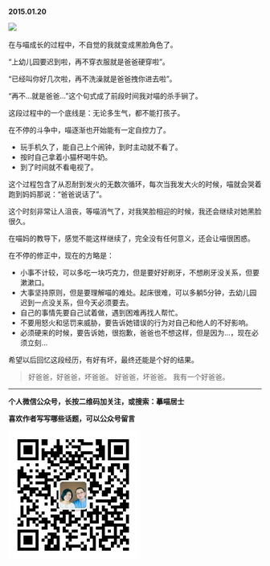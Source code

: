 **2015.01.20**

![](http://upload-images.jianshu.io/upload_images/51001-764f4e88305e93ea.jpg?imageMogr2/auto-orient/strip%7CimageView2/2/w/1240)

在与喵成长的过程中，不自觉的我就变成黑脸角色了。 

“上幼儿园要迟到啦，再不穿衣服就是爸爸硬穿啦”。

“已经叫你好几次啦，再不洗澡就是爸爸拽你进去啦”。

“再不...就是爸爸...”这个句式成了前段时间我对喵的杀手锏了。

这段过程中的一个底线是：无论多生气，都不能打孩子。

在不停的斗争中，喵逐渐也开始能有一定自控力了。

* 玩手机久了，能自己上个闹钟，到时主动就不看了。
* 按时自己拿着小猫杯喝牛奶。
* 到了时间就不看电视了。

这个过程包含了从忍耐到发火的无数次循环，每次当我发大火的时候，喵就会哭着跑到妈妈那说：“爸爸说话了”。

这个时刻非常让人沮丧，等喵消气了，对我笑脸相迎的时候，我还会继续对她黑脸很久。

在喵妈的教导下，感觉不能这样继续了，完全没有任何意义，还会让喵很困惑。

在不停的修正中，现在的方略是：

* 小事不计较，可以多吃一块巧克力，但是要好好刷牙，不想刷牙没关系，但要漱漱口。
* 大事坚持原则，但是要理解喵的难处。起床很难，可以多躺5分钟，去幼儿园迟到一点没关系，但今天必须要去。
* 自己的事情先要自己试着做，遇到困难再找人帮忙。
* 不要用怒火和惩罚来威胁，要告诉她错误的行为对自己和他人的不好影响。
* 必须硬来的时候，要告诉她，很抱歉，爸爸也不想这样，但是因为...，现在必须立刻...

希望以后回忆这段经历，有好有坏，最终还能是个好的结果。

>好爸爸，好爸爸，坏爸爸。
>好爸爸，坏爸爸。
>我有一个好爸爸。

***


**个人微信公众号，长按二维码加关注，或搜索：摹喵居士**

**喜欢作者写写哪些话题，可以公众号留言**

![](https://github.com/jiluofu/jiluofu.github.com/raw/master/momiaojushi/static/qrcode.jpg)